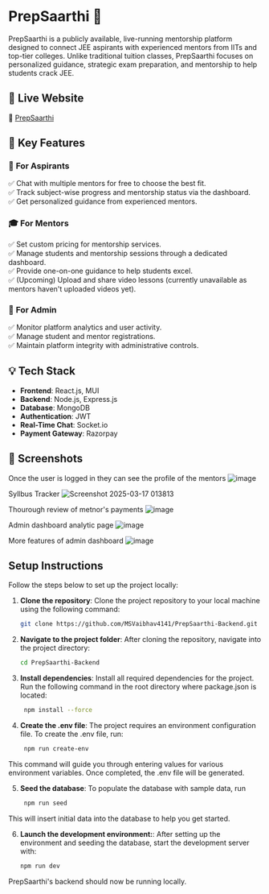 # PrepSaarthi 🎯  

PrepSaarthi is a publicly available, live-running mentorship platform designed to connect JEE aspirants with experienced mentors from IITs and top-tier colleges. Unlike traditional tuition classes, PrepSaarthi focuses on personalized guidance, strategic exam preparation, and mentorship to help students crack JEE.  

## 🚀 Live Website  
🔗 [PrepSaarthi](https://www.prepsaarthi.com)  

## 📌 Key Features  

### 🏫 **For Aspirants**  
✅ Chat with multiple mentors for free to choose the best fit.  
✅ Track subject-wise progress and mentorship status via the dashboard.  
✅ Get personalized guidance from experienced mentors.  

### 🎓 **For Mentors**  
✅ Set custom pricing for mentorship services.  
✅ Manage students and mentorship sessions through a dedicated dashboard.  
✅ Provide one-on-one guidance to help students excel.  
✅ (Upcoming) Upload and share video lessons (currently unavailable as mentors haven't uploaded videos yet).  

### 🔧 **For Admin**  
✅ Monitor platform analytics and user activity.  
✅ Manage student and mentor registrations.  
✅ Maintain platform integrity with administrative controls.  

## 💡 Tech Stack  
- **Frontend**: React.js, MUI
- **Backend**: Node.js, Express.js  
- **Database**: MongoDB  
- **Authentication**: JWT  
- **Real-Time Chat**: Socket.io  
- **Payment Gateway**: Razorpay

## 📸 Screenshots  
Once the user is logged in they can see the profile of the mentors
![image](https://github.com/user-attachments/assets/b02d7abd-fece-4523-a298-68813e7673f2)

Syllbus Tracker 
![Screenshot 2025-03-17 013813](https://github.com/user-attachments/assets/8357fdc4-c2ba-4c24-91f6-a82e5f4fa401)

Thourough review of metnor's payments
![image](https://github.com/user-attachments/assets/259a89b2-0575-4bf3-8659-adc861823268)

Admin dashboard analytic page
![image](https://github.com/user-attachments/assets/62417131-a5c6-4a6b-a7f7-275bdefa0322)

More features of admin dashboard
![image](https://github.com/user-attachments/assets/eb34a679-f9ce-48dd-96ea-67a71f6364e2)



## Setup Instructions

Follow the steps below to set up the project locally:

1. **Clone the repository**:
   Clone the project repository to your local machine using the following command:
   ```bash
   git clone https://github.com/MSVaibhav4141/PrepSaarthi-Backend.git

2. **Navigate to the project folder**:
   After cloning the repository, navigate into the project directory:
   ```bash
   cd PrepSaarthi-Backend
3. **Install dependencies**:
Install all required dependencies for the project. Run the following command in the root directory where package.json is located:
   ```bash
    npm install --force
4. **Create the .env file**:
The project requires an environment configuration file. To create the .env file, run:
   ```bash
    npm run create-env
This command will guide you through entering values for various environment variables. Once completed, the .env file will be generated.

5. **Seed the database**:
To populate the database with sample data, run
   ```bash
    npm run seed
This will insert initial data into the database to help you get started.

6. **Launch the development environment:**:
   After setting up the environment and seeding the database, start the development server with:
   ```bash
   npm run dev
PrepSaarthi's backend should now be running locally.
